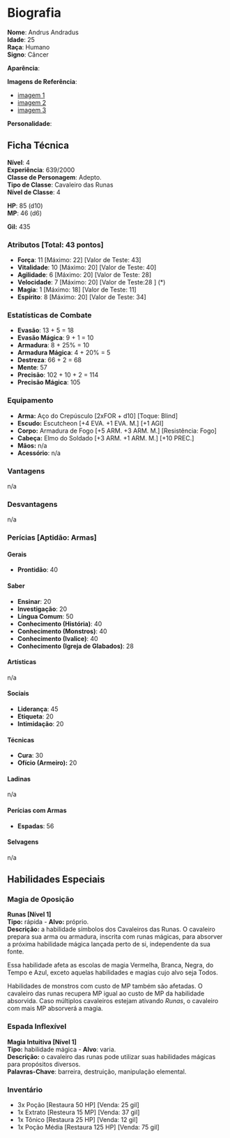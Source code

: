# Biografia

**Nome**: Andrus Andradus  
**Idade**: 25  
**Raça**: Humano  
**Signo**: Câncer  

**Aparência**:

**Imagens de Referência**:

* [imagem 1](<http://darksouls3.wiki.fextralife.com/file/Dark-Souls-3/fallen_knight_set_small.jpg>)
* [imagem 2](<https://cdnb3.artstation.com/p/assets/images/images/002/405/987/large/mohammed-al-dabi-fallen-knight.jpg?1461335818>)
* [imagem 3](<https://66.media.tumblr.com/8c0c9b8dc7b974d1c8dfaa2b6c0f6b25/tumblr_o67eblFXq11r0skuso1_500.jpg>)

**Personalidade**:

## Ficha Técnica

**Nível**: 4  
**Experiência**: 639/2000  
**Classe de Personagem**: Adepto.  
**Tipo de Classe**: Cavaleiro das Runas  
**Nível de Classe**: 4  

**HP**: 85 (d10)  
**MP**: 46 (d6)  

**Gil:** 435  

### Atributos [Total: 43 pontos]

* **Força**: 11 [Máximo: 22] [Valor de Teste: 43]  
* **Vitalidade**: 10 [Máximo: 20] [Valor de Teste: 40]  
* **Agilidade**: 6 [Máximo: 20] [Valor de Teste: 28]  
* **Velocidade**: 7 [Máximo: 20] [Valor de Teste:28 ]  (*)  
* **Magia**: 1 [Máximo: 18] [Valor de Teste: 11]  
* **Espírito**: 8 [Máximo: 20] [Valor de Teste: 34]  

### Estatísticas de Combate

* **Evasão**: 13 + 5 = 18
* **Evasão Mágica**: 9 + 1 = 10
* **Armadura**: 8 + 25% = 10
* **Armadura Mágica**: 4 + 20% = 5
* **Destreza**: 66 + 2 = 68
* **Mente**: 57
* **Precisão**: 102 + 10 + 2 = 114
* **Precisão Mágica**: 105

### Equipamento

* **Arma:** Aço do Crepúsculo [2xFOR + d10] [Toque: Blind]
* **Escudo:** Escutcheon [+4 EVA. +1 EVA. M.] [+1 AGI]
* **Corpo:** Armadura de Fogo [+5 ARM. +3 ARM. M.] [Resistência: Fogo]
* **Cabeça:** Elmo do Soldado [+3 ARM. +1 ARM. M.] [+10 PREC.]
* **Mãos:** n/a
* **Acessório**: n/a

### Vantagens

n/a

### Desvantagens

n/a

### Perícias [Aptidão: Armas]

#### Gerais

* **Prontidão**: 40

#### Saber

* **Ensinar**: 20
* **Investigação**: 20
* **Língua Comum**: 50
* **Conhecimento (História)**: 40
* **Conhecimento (Monstros)**: 40
* **Conhecimento (Ivalice)**: 40
* **Conhecimento (Igreja de Glabados)**: 28

#### Artísticas

n/a

#### Sociais

* **Liderança**: 45
* **Etiqueta**: 20
* **Intimidação**: 20

#### Técnicas

* **Cura**: 30
* **Ofício (Armeiro):** 20

#### Ladinas

n/a

#### Perícias com Armas

* **Espadas**: 56

#### Selvagens

n/a

## Habilidades Especiais

### Magia de Oposição

**Runas [Nível 1]**  
**Tipo:** rápida - **Alvo:** próprio.  
**Descrição:** a habilidade símbolos dos Cavaleiros das Runas. O cavaleiro prepara sua arma ou armadura, inscrita com runas mágicas, para absorver a próxima habilidade mágica lançada perto de si, independente da sua fonte.  

Essa habilidade afeta as escolas de magia Vermelha, Branca, Negra, do Tempo e Azul, exceto aquelas habilidades e magias cujo alvo seja Todos.  

Habilidades de monstros com custo de MP também são afetadas. O cavaleiro das runas recupera MP igual ao custo de MP da habilidade absorvida. Caso múltiplos cavaleiros estejam ativando *Runas*, o cavaleiro com mais MP absorverá a magia.  

### Espada Inflexível

**Magia Intuitiva [Nível 1]**  
**Tipo:** habilidade mágica - **Alvo**: varia.  
**Descrição:** o cavaleiro das runas pode utilizar suas habilidades mágicas para propósitos diversos.  
**Palavras-Chave**: barreira, destruição, manipulação elemental.  

### Inventário  

* 3x Poção [Restaura 50 HP] [Venda: 25 gil]
* 1x Extrato [Resteura 15 MP] [Venda: 37 gil]
* 1x Tônico [Restaura 25 HP] [Venda: 12 gil]
* 1x Poção Média [Restaura 125 HP] [Venda: 75 gil]
